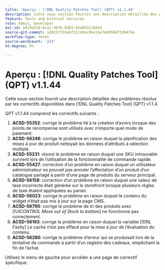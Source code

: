 ```yaml
---
title: 'Aperçu : [!DNL Quality Patches Tool] (QPT) v1.1.44'
description: Cette sous-section fournit une description détaillée des problèmes résolus par les correctifs disponibles dans [!DNL Quality Patches Tool] (QPT) v1.1.4.
feature: Tools and External Services
role: Admin, Developer
exl-id: a419a31b-bca2-4bfb-8383-b5a56311b65d
source-git-commit: a28257f55abf21cddec9b415e7e8858df33647be
workflow-type: tm+mt
source-wordcount: '223'
ht-degree: 0%

---
```


# Aperçu : [!DNL Quality Patches Tool] (QPT) v1.1.44

Cette sous-section fournit une description détaillée des problèmes résolus par les correctifs disponibles dans [!DNL Quality Patches Tool] (QPT) v1.1.4.

QPT v1.1.44 comprend les correctifs suivants :

1. **ACSD-55352**: corrige le problème lié à la création d’avoirs lorsque des points de récompense sont utilisés avec n’importe quel mode de paiement.
1. **ACSD-56246**: corrige le problème en raison duquel la planification des mises à jour de produit nettoyait les données d’attributs à sélection multiple.
1. **ACSD-55231**: résout le problème en raison duquel une *SKU introuvable* survient lors de l’utilisation de la fonctionnalité de commande rapide.
1. **ACSD-55427**: correction d’un problème en raison duquel un utilisateur administrateur ne pouvait pas annuler l’affectation d’un produit d’un catalogue partagé à partir d’une page de produits du serveur principal.
1. **ACSD-56158**: correction d’un problème en raison duquel une valeur de taxe incorrecte était générée sur le storefront lorsque plusieurs règles de taxe étaient appliquées au panier.
1. **ACSD-56023**: corrige le problème en raison duquel le contenu du widget n’était pas mis à jour sur la page CMS.
1. **ACSD-56790**: corrige le problème de tri des produits avec *[!UICONTROL Move out of Stock to bottom]* ne fonctionne pas correctement.
1. **ACSD-56193**: corrige le problème en raison duquel la variable [!DNL Fastly] Le cache n’est pas effacé pour la mise à jour de l’évaluation du contenu.
1. **ACSD-56280**: corrige le problème d’erreur qui se produisait lors de la tentative de commande à partir d’un registre des cadeaux, empêchant la fin de l’achat.

Utilisez le menu de gauche pour accéder à une page de correctif spécifique.
